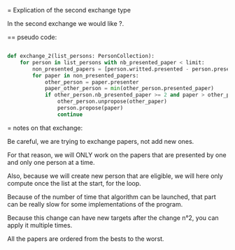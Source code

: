 = Explication of the second exchange type

In the second exchange we would like ?.

== pseudo code:

```python

def exchange_2(list_persons: PersonCollection):
    for person in list_persons with nb_presented_paper < limit:
        non_presented_papers = [person.writted.presented - person.presented]
        for paper in non_presented_papers:
            other_person = paper.presenter
            paper_other_person = min(other_person.presented_paper)
            if other_person.nb_presented_paper >= 2 and paper > other_paper:
                other_person.unpropose(other_paper)
                person.propose(paper)
                continue

```

= notes on that exchange:

Be careful, we are trying to exchange papers, not add new ones.

For that reason, we will ONLY work on the papers that are presented by one and only one person at a time.

Also, because we will create new person that are eligible, we will here only compute once the list at the start, for the loop.

Because of the number of time that algorithm can be launched, that part can be really slow for some implementations of the program.

Because this change can have new targets after the change n°2, you can apply it multiple times.

All the papers are ordered from the bests to the worst.
